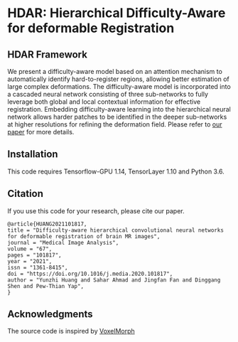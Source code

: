 # HDAR: Hierarchical Difficulty-Aware for deformable Registration

## HDAR Framework
We present a difficulty-aware model based on an attention mechanism to automatically identify hard-to-register regions, allowing better estimation of large complex deformations. The difficulty-aware model is incorporated into a cascaded neural network consisting of three sub-networks to fully leverage both global and local contextual information for effective registration. Embedding difficulty-aware learning into the hierarchical neural network allows harder patches to be identified in the deeper sub-networks at higher resolutions for refining the deformation field. Please refer to [our paper](https://www.sciencedirect.com/science/article/pii/S136184152030181X) for more details.

## Installation
This code requires Tensorflow-GPU 1.14, TensorLayer 1.10 and Python 3.6.

## Citation
If you use this code for your research, please cite our paper.
```
@article{HUANG2021101817,
title = "Difficulty-aware hierarchical convolutional neural networks for deformable registration of brain MR images",
journal = "Medical Image Analysis",
volume = "67",
pages = "101817",
year = "2021",
issn = "1361-8415",
doi = "https://doi.org/10.1016/j.media.2020.101817",
author = "Yunzhi Huang and Sahar Ahmad and Jingfan Fan and Dinggang Shen and Pew-Thian Yap",
}
```
## Acknowledgments
The source code is inspired by [VoxelMorph](https://github.com/voxelmorph/voxelmorph)
